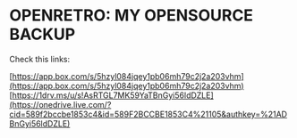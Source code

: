 OPENRETRO: MY OPENSOURCE BACKUP
===============================

Check this links:

[https://app.box.com/s/5hzyl084jqey1pb06mh79c2j2a203vhm](https://app.box.com/s/5hzyl084jqey1pb06mh79c2j2a203vhm) 
[https://1drv.ms/u/s!AsRTGL7MK59YaTBnGyi56ldDZLE](https://onedrive.live.com/?cid=589f2bccbe1853c4&id=589F2BCCBE1853C4%21105&authkey=%21ADBnGyi56ldDZLE) 

